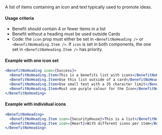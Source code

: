A list of items containing an icon and text typically used to promote ideas.

#### Usage criteria

- Benefit should contain 4 or fewer items in a list
- Benefit without a heading must be used outside Cards
- Code: the `icon` prop must either be set in `<BenefitNoHeading />` or `<BenefitNoHeading.Item />`. If `icon` is set in both components, the one set in `<BenefitNoHeading.Item />` has priority.

#### Example with one icon set

```jsx
<BenefitNoHeading icon={Success}>
  <BenefitNoHeading.Item>This is a benefits list with icons</BenefitNoHeading.Item>
  <BenefitNoHeading.Item>Use this list outside of a card</BenefitNoHeading.Item>
  <BenefitNoHeading.Item>Use small text with a 35 character limit</BenefitNoHeading.Item>
  <BenefitNoHeading.Item>Must use purple colour for the Icon</BenefitNoHeading.Item>
</BenefitNoHeading>
```

#### Example with individual icons

```jsx
<BenefitNoHeading>
  <BenefitNoHeading.Item icon={SecurityHouse}>This is a list</BenefitNoHeading.Item>
  <BenefitNoHeading.Item icon={Heart}>With different icons per item</BenefitNoHeading.Item>
</BenefitNoHeading>
```
